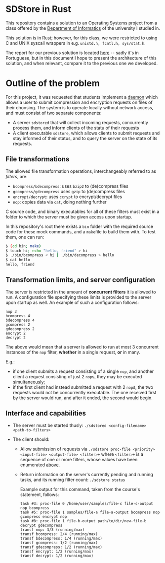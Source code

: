 # SDStore in Rust

This repository contains a solution to an Operating Systems project from a class offered by
the [Department of Informatics](https://di.uminho.pt/) of the university I studied in.

This solution is in Rust; however, for this class, we were restricted to using C and UNIX syscall
wrappers in e.g. `unistd.h, fcntl.h, sys/stat.h`.

The report for our previous solution is located [here](https://github.com/Alef-Keuffer/SDStore/blob/main/report/relprojLayout.pdf)
-- sadly it's in Portuguese, but in this document I hope to present the architecture of this solution,
and when relevant, compare it to the previous one we developed.

# Outline of the problem

For this project, it was requested that students implement a [daemon](https://en.wikipedia.org/wiki/Daemon_(computing))
which allows a user to submit compression and encryption requests on files of their choosing.
The system is to operate locally without network access, and must consist of two separate components:
* A server `sdstored` that will collect incoming requests, concurrently process them, and inform clients of the statu
  of their requests
* A client executable `sdstore`, which allows clients to submit requests and stay informed of their status, and to query
  the server on the state of its requests.

## File transformations

The allowed file transformation operations, interchangeably referred to as *filters*, are:

* `bcompress/bdecompress`: uses `bzip2` to (de)compress files
* `gcompress/gdecompress` uses `gzip` to (de)compress files
* `encrypt/decrypt`: uses `ccrypt` to encrypt/decrypt files
* `nop`: copies data via `cat`, doing nothing further

C source code, and binary executables for all of these filters must exist in a folder to which the server must be given
access upon startup.

In this repository's root there exists a `bin` folder with the required source code for these mock commands, and a `make`file to
build them with.
To test them, one can run:

```bash
$ (cd bin; make)
$ touch hi; echo "hello, friend" > hi
$ ./bin/bcompress < hi | ./bin/decompress > hello
$ cat hello
hello, friend
```

## Transformation limits, and server configuration

The server is restricted in the amount of **concurrent filters** it is allowed to run.
A configuration file specifying these limits is provided to the server upon startup as well.
An example of such a configuration follows:

```
nop 3
bcompress 4
bdecompress 4
gcompress 2
gdecompress 2
encrypt 2
decrypt 2
```

The above would mean that a server is allowed to run at most 3 concurrent instances of the `nop` filter,
**whether** in a single request, **or** in many.

E.g.:

* if one client submits a request consisting of a single `nop`, and another client a request consisting of just 2 `nop`s,
  they may be executed simultaneously;
* if the first client had instead submitted a request with 2 `nop`s, the two requests
  would not be concurrently executable.
  The one received first by the server would run, and after it ended, the second would begin.

## Interface and capabilities

* The server must be started thusly:
  `./sdstored <config-filename> <path-to-filters>`

* The client should:
  * Allow submission of requests via
    `./sdstore proc-file <priority> <input-file> <output-file> <filter>+`
    where `<filter>+` is a sequence of one or more filters, whose values have been enumerated [above](#file-transformations).
  * Return information on the server's currently pending and running tasks, and its running filter count:
    `./sdstore status`

    Example output for this command, taken from the course's statement, follows:
    ```
    task #3: proc-file 0 /home/user/samples/file-c file-c-output nop bcompress
    task #5: proc-file 1 samples/file-a file-a-output bcompress nop gcompress encrypt nop
    task #8: proc-file 1 file-b-output path/to/dir/new-file-b decrypt gdecompress
    transf nop: 3/3 (running/max)
    transf bcompress: 2/4 (running/max)
    transf bdecompress: 1/4 (running/max)
    transf gcompress: 1/2 (running/max)
    transf gdecompress: 1/2 (running/max)
    transf encrypt: 1/2 (running/max)
    transf decrypt: 1/2 (running/max)
    ```

